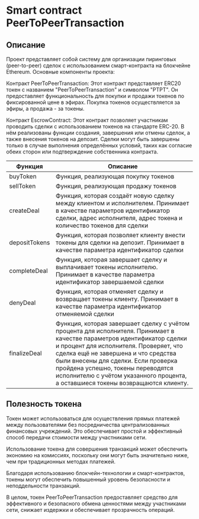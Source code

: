 # Smart contract PeerToPeerTransaction
## Описание
Проект представляет собой систему для организации пиринговых (peer-to-peer) сделок с использованием смарт-контракта на блокчейне Ethereum. Основные компоненты проекта:

Контракт PeerToPeerTransaction: Этот контракт представляет ERC20 токен с названием "PeerToPeerTransaction" и символом "PTPT". Он предоставляет функциональность для покупки и продажи токенов по фиксированной цене в эфирах. Покупка токенов осуществляется за эфиры, а продажа - за токены.

Контракт EscrowContract: Этот контракт позволяет участникам проводить сделки с использованием токенов на стандарте ERC-20. В нём реализованы функции создания, завершения или отмены сделок, а также внесения токенов на депозит. Сделки могут быть завершены только в случае выполнения определённых условий, таких как согласие обеих сторон или подтверждение собственника контракта.

| Функция | Описание |
| --- | --- |
| buyToken | Функция, реализующая покупку токенов |
| sellToken | Функция, реализующая продажу токенов |
| createDeal | Функция, которая создаёт новую сделку между клиентом и исполнителем. Принимает в качестве параметров идентификатор сделки, адрес исполнителя, адрес токена и количество токенов для сделки |
| depositTokens | Функция, которая позволяет клиенту внести токены для сделки на депозит. Принимает в качестве параметра идентификатор сделки |
| completeDeal | Функция, которая завершает сделку и выплачивает токены исполнителю. Принимает в качестве параметра идентификатор завершаемой сделки |
| denyDeal | Функция, которая отменяет сделку и возвращает токены клиенту. Принимает в качестве параметра идентификатор отменяемой сделки |
| finalizeDeal | Функция, которая завершает сделку с учётом процента для исполнителя. Принимает в качестве параметров идентификатор сделки и процент для исполнителя. Проверяет, что сделка ещё не завершена и что средства были внесены для сделки. Если проверка пройдена успешно, токены переводятся исполнителю с учётом указанного процента, а оставшиеся токены возвращаются клиенту. |

## Полезность токена
Токен может использоваться для осуществления прямых платежей между пользователями без посредничества централизованных финансовых учреждений. Это обеспечивает простой и эффективный способ передачи стоимости между участниками сети.

Использование токена для совершения транзакций может обеспечить экономию на комиссиях, поскольку они могут быть значительно ниже, чем при традиционных методах платежей.

Благодаря использованию блокчейн-технологии и смарт-контрактов, токены могут обеспечить повышенный уровень безопасности и неподдельности транзакций.

В целом, токен PeerToPeerTransaction предоставляет средство для эффективного и безопасного обмена ценностями между участниками сети, снижает издержки и обеспечивает прозрачность операций.

